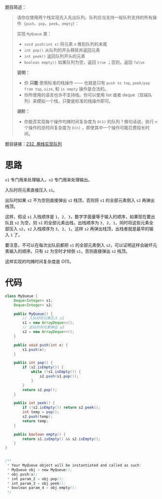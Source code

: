 题目简述：

> 请你仅使用两个栈实现先入先出队列。队列应当支持一般队列支持的所有操作（`push`、`pop`、`peek`、`empty`）：
>
> 实现 `MyQueue` 类：
>
> - `void push(int x)` 将元素 x 推到队列的末尾
> - `int pop()` 从队列的开头移除并返回元素
> - `int peek()` 返回队列开头的元素
> - `boolean empty()` 如果队列为空，返回 `true` ；否则，返回 `false`
>
> **说明：**
>
> - 你 **只能** 使用标准的栈操作 —— 也就是只有 `push to top`, `peek/pop from top`, `size`, 和 `is empty` 操作是合法的。
> - 你所使用的语言也许不支持栈。你可以使用 list 或者 deque（双端队列）来模拟一个栈，只要是标准的栈操作即可。
>
> **进阶：**
>
> - 你能否实现每个操作均摊时间复杂度为 `O(1)` 的队列？换句话说，执行 `n` 个操作的总时间复杂度为 `O(n)` ，即使其中一个操作可能花费较长时间。

题目链接：[232. 用栈实现队列](https://leetcode.cn/problems/implement-queue-using-stacks/)

# 思路

`s1` 专门用来处理输入，`s2` 专门用来处理输出。

入队时将元素直接压入 `s1`。

出队时如果 `s2` 不为空则直接弹出 `s2` 栈顶，否则将 `s1` 的全部元素倒入 `s2` 再弹出栈顶。

这样，假设 `s1` 入栈顺序是 `1, 2, 3`，数字字面量等于输入的顺序，如果现在要出队且 `s2` 为空，则 `s1` 的全部元素出栈，出栈顺序为 `3, 2, 1`，同时将这些元素全部压入 `s2`，`s2` 入栈顺序为 `3, 2, 1`，这样 `s2` 再弹出栈顶，出栈者就是最早的输入 `1` 了。

要注意，不可以在每次出队前都把 `s1` 的全部元素倒入 `s2`，可以证明这样会破坏元素输入的顺序。只有 `s2` 为空时才倾倒 `s1`，否则直接弹出 `s2` 栈顶。

这样实现的均摊时间复杂度是 $O(1)$。

# 代码

```java
class MyQueue {
    Deque<Integer> s1;
    Deque<Integer> s2;

    public MyQueue() {
        // 入队时将元素压入 s1
        s1 = new ArrayDeque<>();
        // 出队时将元素弹出 s2
        s2 = new ArrayDeque<>();
    }

    public void push(int x) {
        s1.push(x);
    }

    public int pop() {
        if (s2.isEmpty()) {
            while (!s1.isEmpty()) {
                s2.push(s1.pop());
            }
        }
        return s2.pop();
    }

    public int peek() {
        if (!s2.isEmpty()) return s2.peek();
        int temp = pop();
        s2.push(temp);
        return temp;
    }

    public boolean empty() {
        return s1.isEmpty() && s2.isEmpty();
    }
}


/**
 * Your MyQueue object will be instantiated and called as such:
 * MyQueue obj = new MyQueue();
 * obj.push(x);
 * int param_2 = obj.pop();
 * int param_3 = obj.peek();
 * boolean param_4 = obj.empty();
 */
```

